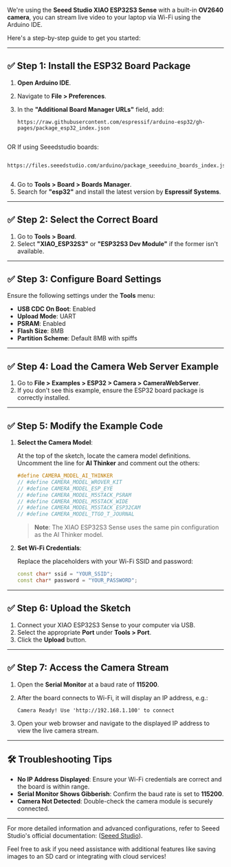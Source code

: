 
We're using the **Seeed Studio XIAO ESP32S3 Sense** with a built-in **OV2640 camera**, you can stream live video to your laptop via Wi-Fi using the Arduino IDE. 

Here's a step-by-step guide to get you started:

---

## ✅ Step 1: Install the ESP32 Board Package

1. **Open Arduino IDE**.
2. Navigate to **File > Preferences**.
3. In the **"Additional Board Manager URLs"** field, add:

   ```
   https://raw.githubusercontent.com/espressif/arduino-esp32/gh-pages/package_esp32_index.json

   
   ```
OR If  using  Seeedstudio boards:

   ```

  https://files.seeedstudio.com/arduino/package_seeeduino_boards_index.json

   
   ```
4. Go to **Tools > Board > Boards Manager**.
5. Search for **"esp32"** and install the latest version by **Espressif Systems**.

---

## ✅ Step 2: Select the Correct Board

1. Go to **Tools > Board**.
2. Select **"XIAO\_ESP32S3"** or **"ESP32S3 Dev Module"** if the former isn't available.

---

## ✅ Step 3: Configure Board Settings

Ensure the following settings under the **Tools** menu:

* **USB CDC On Boot**: Enabled
* **Upload Mode**: UART
* **PSRAM**: Enabled
* **Flash Size**: 8MB
* **Partition Scheme**: Default 8MB with spiffs

---

## ✅ Step 4: Load the Camera Web Server Example

1. Go to **File > Examples > ESP32 > Camera > CameraWebServer**.
2. If you don't see this example, ensure the ESP32 board package is correctly installed.

---

## ✅ Step 5: Modify the Example Code

1. **Select the Camera Model**:

   At the top of the sketch, locate the camera model definitions. Uncomment the line for **AI Thinker** and comment out the others:

   ```cpp
   #define CAMERA_MODEL_AI_THINKER
   // #define CAMERA_MODEL_WROVER_KIT
   // #define CAMERA_MODEL_ESP_EYE
   // #define CAMERA_MODEL_M5STACK_PSRAM
   // #define CAMERA_MODEL_M5STACK_WIDE
   // #define CAMERA_MODEL_M5STACK_ESP32CAM
   // #define CAMERA_MODEL_TTGO_T_JOURNAL
   ```

   > **Note**: The XIAO ESP32S3 Sense uses the same pin configuration as the AI Thinker model.

2. **Set Wi-Fi Credentials**:

   Replace the placeholders with your Wi-Fi SSID and password:

   ```cpp
   const char* ssid = "YOUR_SSID";
   const char* password = "YOUR_PASSWORD";
   ```

---

## ✅ Step 6: Upload the Sketch

1. Connect your XIAO ESP32S3 Sense to your computer via USB.
2. Select the appropriate **Port** under **Tools > Port**.
3. Click the **Upload** button.

---

## ✅ Step 7: Access the Camera Stream

1. Open the **Serial Monitor** at a baud rate of **115200**.

2. After the board connects to Wi-Fi, it will display an IP address, e.g.:

   ```
   Camera Ready! Use 'http://192.168.1.100' to connect
   ```

3. Open your web browser and navigate to the displayed IP address to view the live camera stream.

---

## 🛠 Troubleshooting Tips

* **No IP Address Displayed**: Ensure your Wi-Fi credentials are correct and the board is within range.
* **Serial Monitor Shows Gibberish**: Confirm the baud rate is set to **115200**.
* **Camera Not Detected**: Double-check the camera module is securely connected.

---

For more detailed information and advanced configurations, refer to Seeed Studio's official documentation: ([Seeed Studio][1]).

Feel free to ask if you need assistance with additional features like saving images to an SD card or integrating with cloud services!

[1]: https://wiki.seeedstudio.com/xiao_esp32s3_camera_usage/?utm_source=chatgpt.com "Camera Usage in Seeed Studio XIAO ESP32S3 Sense"
